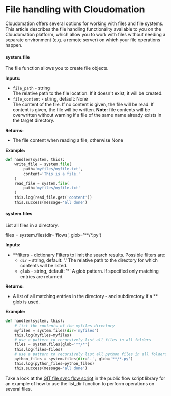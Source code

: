 # File handling with Cloudomation

Cloudomation offers several options for working with files and file systems. This article describes the file handling functionality available to you on the Cloudomation platform, which allow you to work with files without needing a separate environment (e.g. a remote server) on which your file operations happen.

#### system.file  
The file function allows you to create file objects.

**Inputs:**
* `file_path` - string  
  The relative path to the file location. If it doesn't exist, it will be created.
* `file_content` - string, default: None  
  The content of the file. If no content is given, the file will be read. If content is given, the file will be written. **Note:** file contents will be overwritten without warning if a file of the same name already exists in the target directory.

**Returns:**
* The file content when reading a file, otherwise None

**Example:**
```python
def handler(system, this):
    write_file = system.file(
        path='myfiles/myfile.txt',
        content='This is a file.'
    )
    read_file = system.file(
        path='myfiles/myfile.txt'
    )
    this.log(read_file.get('content'))
    this.success(message='all done')
```  

#### system.files
List all files in a directory.

 files = system.files(dir='flows', glob='\*\*/\*.py')

**Inputs:**
* \*\*filters - dictionary
    Filters to limit the search results. Possible filters are:
    * `dir` - string, default: '.'
        The relative path to the directory for which contents will be listed.
    * `glob` - string, default: '\*'
        A glob pattern. If specified only matching entries are returned.

**Returns:**
* A list of all matching entries in the directory - and subdirectory if a ** glob is used.

**Example:**
```python
def handler(system, this):
    # list the contents of the myfiles directory
    myfiles = system.files(dir='myfiles')
    this.log(myfiles=myfiles)
    # use a pattern to recursively list all files in all folders
    files = system.files(glob='**/*')
    this.log(files=files)
    # use a pattern to recursively list all python files in all folders
    python_files = system.files(dir='.', glob='**/*.py')
    this.log(python_files=python_files)
    this.success(message='all done')
```

Take a look at the [GIT file sync flow script](https://github.com/starflows/library/blob/master/sync%20flow%20scripts.py) in the public flow script library for an example of how to use the list_dir function to perform operations on several files.

